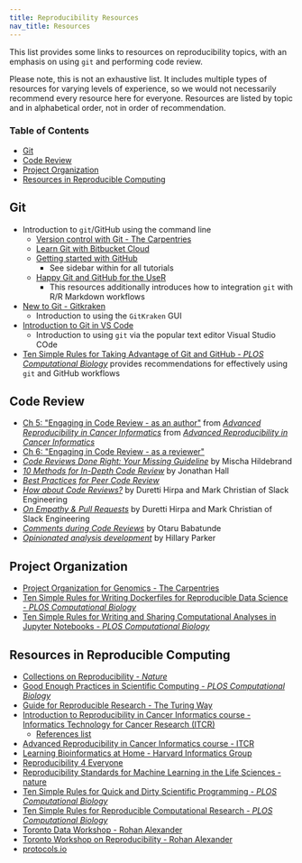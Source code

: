 ```yaml
---
title: Reproducibility Resources
nav_title: Resources
---
```


This list provides some links to resources on reproducibility topics, with an emphasis on using `git` and performing code review.

Please note, this is not an exhaustive list.
It includes multiple types of resources for varying levels of experience, so we would not necessarily recommend every resource here for everyone.
Resources are listed by topic and in alphabetical order, not in order of recommendation.

<!-- START doctoc generated TOC please keep comment here to allow auto update -->
<!-- DON'T EDIT THIS SECTION, INSTEAD RE-RUN doctoc TO UPDATE -->

### Table of Contents

- [Git](#git)
- [Code Review](#code-review)
- [Project Organization](#project-organization)
- [Resources in Reproducible Computing](#comprehensive-resources-in-reproducible-computing)


## Git

+ Introduction to `git`/GitHub using the command line
	+ [Version control with Git - The Carpentries](https://swcarpentry.github.io/git-novice/)
	+ [Learn Git with Bitbucket Cloud](https://www.atlassian.com/git/tutorials/learn-git-with-bitbucket-cloud)
	+ [Getting started with GitHub](https://docs.github.com/en/get-started)
		+ See sidebar within for all tutorials
	+ [Happy Git and GitHub for the UseR](https://happygitwithr.com/)
		+ This resources additionally introduces how to integration `git` with R/R Markdown workflows
+ [New to Git - Gitkraken](https://support.gitkraken.com/start-here/guide/)
	+ Introduction to using the `GitKraken` GUI
+ [Introduction to Git in VS Code](https://code.visualstudio.com/docs/sourcecontrol/intro-to-git)
	+ Introduction to using `git` via the popular text editor Visual Studio COde
+ [Ten Simple Rules for Taking Advantage of Git and GitHub - _PLOS Computational Biology_](https://doi.org/10.1371/journal.pcbi.1004947) provides recommendations for effectively using `git` and GitHub workflows

## Code Review

+ [Ch 5: "Engaging in Code Review - as an author"](https://jhudatascience.org/Adv_Reproducibility_in_Cancer_Informatics/engaging-in-code-review---as-an-author.html) from [_Advanced Reproducibility in Cancer Informatics_](https://jhudatascience.org/Adv_Reproducibility_in_Cancer_Informatics/) from [_Advanced Reproducibility in Cancer Informatics_](https://jhudatascience.org/Adv_Reproducibility_in_Cancer_Informatics/)
+ [Ch 6: "Engaging in Code Review - as a reviewer"](https://jhudatascience.org/Adv_Reproducibility_in_Cancer_Informatics/engaging-in-code-review---as-a-reviewer.html)
+ [_Code Reviews Done Right: Your Missing Guideline_](https://quickbirdstudios.com/blog/code-review-best-practices-guidelines/) by Mischa Hildebrand
+ [_10 Methods for In-Depth Code Review_](https://jhall.io/posts/in-depth-code-review/) by Jonathan Hall
+ [_Best Practices for Peer Code Review_](https://smartbear.com/learn/code-review/best-practices-for-peer-code-review/)
+ [_How about Code Reviews?_](https://slack.engineering/how-about-code-reviews/) by Duretti Hirpa and Mark Christian of Slack Engineering
+ [_On Empathy & Pull Requests_](https://slack.engineering/on-empathy-pull-requests/) by Duretti Hirpa and Mark Christian of Slack Engineering
+ [_Comments during Code Reviews_](https://medium.com/@otarutunde/comments-during-code-reviews-2cb7791e1ac7) by Otaru Babatunde
+ [_Opinionated analysis development_](https://peerj.com/preprints/3210v1/) by Hillary Parker

## Project Organization

+ [Project Organization for Genomics - The Carpentries](https://datacarpentry.org/organization-genomics/)
+ [Ten Simple Rules for Writing Dockerfiles for Reproducible Data Science - _PLOS Computational Biology_](https://doi.org/10.1371/journal.pcbi.1008316)
+ [Ten Simple Rules for Writing and Sharing Computational Analyses in Jupyter Notebooks - _PLOS Computational Biology_](https://doi.org/10.1371/journal.pcbi.1007007)

## Resources in Reproducible Computing

+ [Collections on Reproducibility - _Nature_](https://www.nature.com/collections/prbfkwmwvz)
+ [Good Enough Practices in Scientific Computing - _PLOS Computational Biology_](https://journals.plos.org/ploscompbiol/article?id=10.1371/journal.pcbi.1005510)
+ [Guide for Reproducible Research - The Turing Way](https://the-turing-way.netlify.app/reproducible-research/reproducible-research.html)
+ [Introduction to Reproducibility in Cancer Informatics course - Informatics Technology for Cancer Research (ITCR)](https://jhudatascience.org/Reproducibility_in_Cancer_Informatics/introduction.html)
	+ [References list](https://jhudatascience.org/Reproducibility_in_Cancer_Informatics/references.html)
+ [Advanced Reproducibility in Cancer Informatics course - ITCR](https://jhudatascience.org/Adv_Reproducibility_in_Cancer_Informatics/introduction.html)
+ [Learning Bioinformatics at Home - Harvard Informatics Group](https://github.com/harvardinformatics/learning-bioinformatics-at-home)
+ [Reproducibility 4 Everyone](https://www.repro4everyone.org/)
+ [Reproducibility Standards for Machine Learning in the Life Sciences - nature](https://www.nature.com/articles/s41592-021-01256-7)
+ [Ten Simple Rules for Quick and Dirty Scientific Programming - _PLOS Computational Biology_](https://doi.org/10.1371/journal.pcbi.1008549)
+ [Ten Simple Rules for Reproducible Computational Research - _PLOS Computational Biology_](https://doi.org/10.1371/journal.pcbi.1003285)
+ [Toronto Data Workshop - Rohan Alexander](https://rohanalexander.com/toronto_data_workshop.html)
+ [Toronto Workshop on Reproducibility - Rohan Alexander](https://rohanalexander.com/reproducibility.html)
+ [protocols.io](https://www.protocols.io/)

